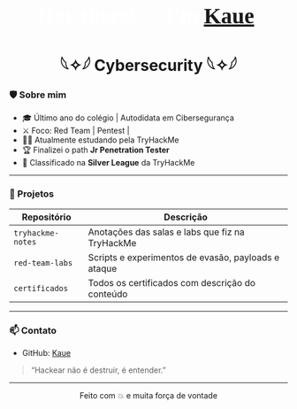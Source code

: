 <h1 align="center" style="font-family: 'Impact'; 
    color: white;
    font-size: 40px;">
    Hey there! 👋 I'm <a href="https://tryhackme.com/p/coquinhared3/">Kaue</a>. 
</h1>
<h1 align="center"> 𓆩✧𓆪 Cybersecurity 𓆩✧𓆪

### 🛡️ Sobre mim
- 🎓 Último ano do colégio | Autodidata em Cibersegurança 
- ⚔️ Foco: Red Team | Pentest |
- 👨‍💻 Atualmente estudando pela TryHackMe
- 🏆 Finalizei o path **Jr Penetration Tester** 
- 🥈 Classificado na **Silver League** da TryHackMe 
  
---

### 🚀 Projetos
| Repositório | Descrição |
|-------------|-----------|
| `tryhackme-notes` | Anotações das salas e labs que fiz na TryHackMe |
| `red-team-labs` | Scripts e experimentos de evasão, payloads e ataque |
| `certificados` | Todos os certificados com descrição do conteúdo |

---

### 📫 Contato
- GitHub: [Kaue](https://github.com/KrnL777)

> “Hackear não é destruir, é entender.”

---

<p align="center">Feito com 💥 e muita força de vontade</p>
